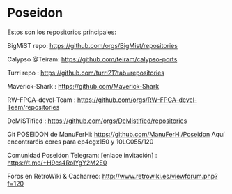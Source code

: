 # Poseidon
Estos son los repositorios principales:

BigMiST repo: https://github.com/orgs/BigMist/repositories

Calypso @Teiram: https://github.com/teiram/calypso-ports

Turri repo : https://github.com/turri21?tab=repositories

Maverick-Shark : https://github.com/Maverick-Shark

RW-FPGA-devel-Team : https://github.com/orgs/RW-FPGA-devel-Team/repositories

DeMiSTified : https://github.com/orgs/DeMistified/repositories

Git POSEIDON de ManuFerHi: https://github.com/ManuFerHi/Poseidon
Aquí encontraréis cores para ep4cgx150 y 10LC055/120

Comunidad Poseidon Telegram: [enlace invitación] : https://t.me/+H9cs4RolYgY2M2E0

Foros en RetroWiki & Cacharreo: http://www.retrowiki.es/viewforum.php?f=120
